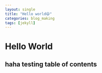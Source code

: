 ```yaml
---
layout: single
title: "Hello world😄"
categories: blog_making
tags: [jekyll]
---
```


# Hello World
## haha testing table of contents

